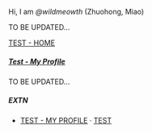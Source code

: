 Hi, I am _@wildmeowth_ (Zhuohong, Miao)

TO BE UPDATED...

[TEST - HOME](https://wildmeowth.github.io/home/) 

##### [Test - My Profile](https://wildmeowth.github.io/home/)

TO BE UPDATED...


##### EXTN

- [TEST - MY PROFILE][1] · [TEST](https://wildmeowth.github.io/home/)


[1]: //wildmeowth.github.io/home/

